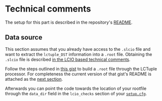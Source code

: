 # Technical comments

The setup for this part is described in the repository's
[README](https://github.com/LLR-ILD/eehiq/README.md).

## Data source

This section assumes that you already have access to the `.slcio` file
and want to extract the `lctuple_DST` information into a `.root` file.
Obtaining the `.slcio` file is described
[in the LCIO based technical comments](../lcio_based/technical_comments.md).

Follow the steps outlined in
[this gist](https://gist.github.com/kunathj/d87d6c8b1821cf7d1f80876d6884577c)
to build a `.root` file through the LCTuple processor.
For completeness the current version of that gist's README is attached
as the [next section](./BuildMyLCTuple.md).

Afterwards you can point the code towards the location of your rootfile through
the `data_dir` field in the `lcio_checks` section of your
[`setup.cfg`](https://github.com/LLR-ILD/eehiq/setup.cfg).
